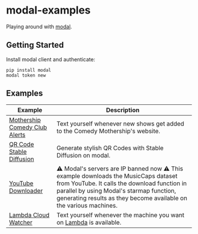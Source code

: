 # modal-examples

Playing around with [modal](https://modal.com).

## Getting Started

Install modal client and authenticate:

```
pip install modal
modal token new
```


## Examples

<!-- Table below -->

| Example | Description |
| --- | --- |
| [Mothership Comedy Club Alerts](./mothership-alerts) | Text yourself whenever new shows get added to the Comedy Mothership's website. |
| [QR Code Stable Diffusion](./qrcode-stable-diffusion) | Generate stylish QR Codes with Stable Diffusion on modal. |
| [YouTube Downloader](./youtube-downloader) | ⚠️ Modal's servers are IP banned now ⚠️ This example downloads the MusicCaps dataset from YouTube. It calls the download function in parallel by using Modal's starmap function, generating results as they become available on the various machines. |
| [Lambda Cloud Watcher](./lambda_watcher) | Text yourself whenever the machine you want on [Lambda](https://lambdalabs.com/cloud) is available. |
